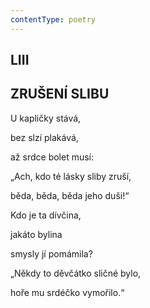 ```yaml
---
contentType: poetry
---
```


## LIII  

## ZRUŠENÍ SLIBU

U kapličky stává,  

bez slzí plakává,

až srdce bolet musí:

„Ach, kdo té lásky sliby zruší,

běda, běda, běda jeho duši!“

Kdo je ta dívčina,

jakáto bylina

smysly jí pomámila?

„Někdy to děvčátko sličné bylo,

hoře mu srdéčko vymořilo.“
